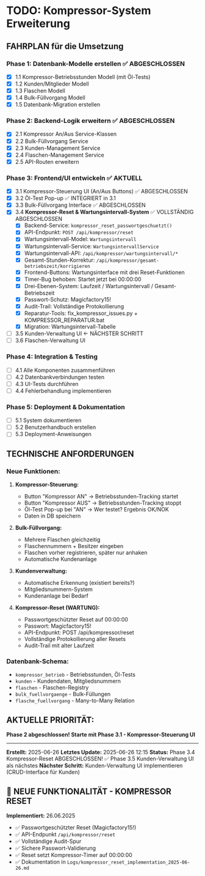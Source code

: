 # TODO: Kompressor-System Erweiterung

## **FAHRPLAN für die Umsetzung**

### **Phase 1: Datenbank-Modelle erstellen** ✅ ABGESCHLOSSEN
- [x] 1.1 Kompressor-Betriebsstunden Modell (mit Öl-Tests)
- [x] 1.2 Kunden/Mitglieder Modell
- [x] 1.3 Flaschen Modell
- [x] 1.4 Bulk-Füllvorgang Modell
- [x] 1.5 Datenbank-Migration erstellen

### **Phase 2: Backend-Logik erweitern** ✅ ABGESCHLOSSEN
- [x] 2.1 Kompressor An/Aus Service-Klassen
- [x] 2.2 Bulk-Füllvorgang Service
- [x] 2.3 Kunden-Management Service
- [x] 2.4 Flaschen-Management Service
- [x] 2.5 API-Routen erweitern

### **Phase 3: Frontend/UI entwickeln** ✅ AKTUELL
- [x] 3.1 Kompressor-Steuerung UI (An/Aus Buttons) ✅ ABGESCHLOSSEN
- [x] 3.2 Öl-Test Pop-up ✅ INTEGRIERT in 3.1
- [x] 3.3 Bulk-Füllvorgang Interface ✅ ABGESCHLOSSEN
- [x] 3.4 **Kompressor-Reset & Wartungsintervall-System** ✅ VOLLSTÄNDIG ABGESCHLOSSEN
  - [x] Backend-Service: `kompressor_reset_passwortgeschuetzt()`
  - [x] API-Endpunkt: `POST /api/kompressor/reset`
  - [x] Wartungsintervall-Model: `Wartungsintervall`
  - [x] Wartungsintervall-Service: `WartungsintervallService`
  - [x] Wartungsintervall-API: `/api/kompressor/wartungsintervall/*`
  - [x] Gesamt-Stunden-Korrektur: `/api/kompressor/gesamt-betriebszeit/korrigieren`
  - [x] Frontend-Buttons: Wartungsinterface mit drei Reset-Funktionen
  - [x] Timer-Bug behoben: Startet jetzt bei 00:00:00
  - [x] Drei-Ebenen-System: Laufzeit / Wartungsintervall / Gesamt-Betriebszeit
  - [x] Passwort-Schutz: Magicfactory15!
  - [x] Audit-Trail: Vollständige Protokollierung
  - [x] Reparatur-Tools: fix_kompressor_issues.py + KOMPRESSOR_REPARATUR.bat
  - [x] Migration: Wartungsintervall-Tabelle
- [ ] 3.5 Kunden-Verwaltung UI ← NÄCHSTER SCHRITT
- [ ] 3.6 Flaschen-Verwaltung UI

### **Phase 4: Integration & Testing**
- [ ] 4.1 Alle Komponenten zusammenführen
- [ ] 4.2 Datenbankverbindungen testen
- [ ] 4.3 UI-Tests durchführen
- [ ] 4.4 Fehlerbehandlung implementieren

### **Phase 5: Deployment & Dokumentation**
- [ ] 5.1 System dokumentieren
- [ ] 5.2 Benutzerhandbuch erstellen
- [ ] 5.3 Deployment-Anweisungen

## **TECHNISCHE ANFORDERUNGEN**

### **Neue Funktionen:**
1. **Kompressor-Steuerung:**
   - Button "Kompressor AN" → Betriebsstunden-Tracking startet
   - Button "Kompressor AUS" → Betriebsstunden-Tracking stoppt
   - Öl-Test Pop-up bei "AN" → Wer testet? Ergebnis OK/NOK
   - Daten in DB speichern

2. **Bulk-Füllvorgang:**
   - Mehrere Flaschen gleichzeitig
   - Flaschennummern + Besitzer eingeben
   - Flaschen vorher registrieren, später nur anhaken
   - Automatische Kundenanlage

3. **Kundenverwaltung:**
   - Automatische Erkennung (existiert bereits?)
   - Mitgliedsnummern-System
   - Kundenanlage bei Bedarf

4. **Kompressor-Reset (WARTUNG):**
   - Passwortgeschützter Reset auf 00:00:00
   - Passwort: Magicfactory15!
   - API-Endpunkt: POST /api/kompressor/reset
   - Vollständige Protokollierung aller Resets
   - Audit-Trail mit alter Laufzeit

### **Datenbank-Schema:**
- `kompressor_betrieb` - Betriebsstunden, Öl-Tests
- `kunden` - Kundendaten, Mitgliedsnummern
- `flaschen` - Flaschen-Registry
- `bulk_fuellvorgaenge` - Bulk-Füllungen
- `flasche_fuellvorgang` - Many-to-Many Relation

## **AKTUELLE PRIORITÄT:**
**Phase 2 abgeschlossen! Starte mit Phase 3.1 - Kompressor-Steuerung UI**

---
**Erstellt:** 2025-06-26
**Letztes Update:** 2025-06-26 12:15
**Status:** Phase 3.4 Kompressor-Reset ABGESCHLOSSEN! ✅ 
Phase 3.5 Kunden-Verwaltung UI als nächstes
**Nächster Schritt:** Kunden-Verwaltung UI implementieren (CRUD-Interface für Kunden)

## **🔄 NEUE FUNKTIONALITÄT - KOMPRESSOR RESET**
**Implementiert:** 26.06.2025
- ✅ Passwortgeschützter Reset (Magicfactory15!)
- ✅ API-Endpunkt `/api/kompressor/reset`
- ✅ Vollständige Audit-Spur
- ✅ Sichere Passwort-Validierung
- ✅ Reset setzt Kompressor-Timer auf 00:00:00
- ✅ Dokumentation in `Logs/kompressor_reset_implementation_2025-06-26.md`
